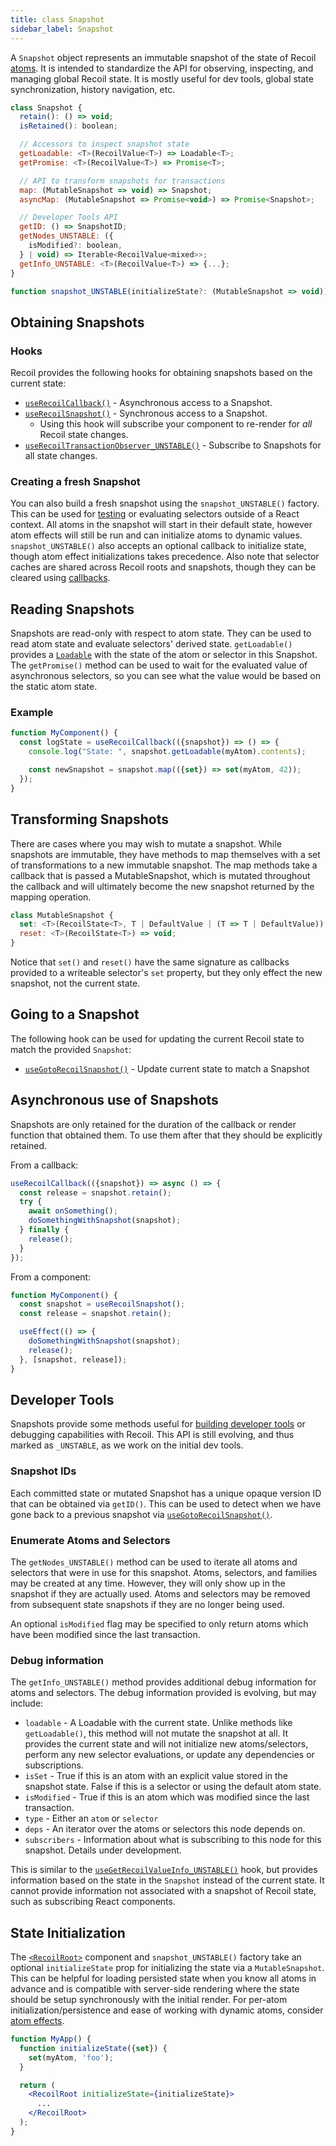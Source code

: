 ```yaml
---
title: class Snapshot
sidebar_label: Snapshot
---
```


A `Snapshot` object represents an immutable snapshot of the state of Recoil [atoms](/docs/api-reference/core/atom).  It is intended to standardize the API for observing, inspecting, and managing global Recoil state.  It is mostly useful for dev tools, global state synchronization, history navigation, etc.

```jsx
class Snapshot {
  retain(): () => void;
  isRetained(): boolean;

  // Accessors to inspect snapshot state
  getLoadable: <T>(RecoilValue<T>) => Loadable<T>;
  getPromise: <T>(RecoilValue<T>) => Promise<T>;

  // API to transform snapshots for transactions
  map: (MutableSnapshot => void) => Snapshot;
  asyncMap: (MutableSnapshot => Promise<void>) => Promise<Snapshot>;

  // Developer Tools API
  getID: () => SnapshotID;
  getNodes_UNSTABLE: ({
    isModified?: boolean,
  } | void) => Iterable<RecoilValue<mixed>>;
  getInfo_UNSTABLE: <T>(RecoilValue<T>) => {...};
}

function snapshot_UNSTABLE(initializeState?: (MutableSnapshot => void)): Snapshot
```

## Obtaining Snapshots

### Hooks

Recoil provides the following hooks for obtaining snapshots based on the current state:

- [`useRecoilCallback()`](/docs/api-reference/core/useRecoilCallback) - Asynchronous access to a Snapshot.
- [`useRecoilSnapshot()`](/docs/api-reference/core/useRecoilSnapshot) - Synchronous access to a Snapshot.
  - Using this hook will subscribe your component to re-render for *all* Recoil state changes.
- [`useRecoilTransactionObserver_UNSTABLE()`](/docs/api-reference/core/useRecoilTransactionObserver) - Subscribe to Snapshots for all state changes.


### Creating a fresh Snapshot

You can also build a fresh snapshot using the `snapshot_UNSTABLE()` factory.  This can be used for [testing](/docs/guides/testing) or evaluating selectors outside of a React context.  All atoms in the snapshot will start in their default state, however atom effects will still be run and can initialize atoms to dynamic values.  `snapshot_UNSTABLE()` also accepts an optional callback to initialize state, though atom effect initializations takes precedence.  Also note that selector caches are shared across Recoil roots and snapshots, though they can be cleared using [callbacks](/docs/api-reference/core/selector#returning-objects-with-callbacks).

## Reading Snapshots

Snapshots are read-only with respect to atom state.  They can be used to read atom state and evaluate selectors' derived state.  `getLoadable()` provides a [`Loadable`](/docs/api-reference/core/Loadable) with the state of the atom or selector in this Snapshot.  The `getPromise()` method can be used to wait for the evaluated value of asynchronous selectors, so you can see what the value would be based on the static atom state.

### Example

```jsx
function MyComponent() {
  const logState = useRecoilCallback(({snapshot}) => () => {
    console.log("State: ", snapshot.getLoadable(myAtom).contents);

    const newSnapshot = snapshot.map(({set}) => set(myAtom, 42));
  });
}
```

## Transforming Snapshots

There are cases where you may wish to mutate a snapshot.  While snapshots are immutable, they have methods to map themselves with a set of transformations to a new immutable snapshot.  The map methods take a callback that is passed a MutableSnapshot, which is mutated throughout the callback and will ultimately become the new snapshot returned by the mapping operation.

```jsx
class MutableSnapshot {
  set: <T>(RecoilState<T>, T | DefaultValue | (T => T | DefaultValue)) => void;
  reset: <T>(RecoilState<T>) => void;
}
```

Notice that `set()` and `reset()` have the same signature as callbacks provided to a writeable selector's `set` property, but they only effect the new snapshot, not the current state.

## Going to a Snapshot

The following hook can be used for updating the current Recoil state to match the provided `Snapshot`:
- [`useGotoRecoilSnapshot()`](/docs/api-reference/core/useGotoRecoilSnapshot) - Update current state to match a Snapshot

## Asynchronous use of Snapshots

Snapshots are only retained for the duration of the callback or render function that obtained them.  To use them after that they should be explicitly retained.

From a callback:
```jsx
useRecoilCallback(({snapshot}) => async () => {
  const release = snapshot.retain();
  try {
    await onSomething();
    doSomethingWithSnapshot(snapshot);
  } finally {
    release();
  }
});
```

From a component:
```jsx
function MyComponent() {
  const snapshot = useRecoilSnapshot();
  const release = snapshot.retain();

  useEffect(() => {
    doSomethingWithSnapshot(snapshot);
    release();
  }, [snapshot, release]);
}
```

## Developer Tools

Snapshots provide some methods useful for [building developer tools](/docs/guides/dev-tools) or debugging capabilities with Recoil.  This API is still evolving, and thus marked as `_UNSTABLE`, as we work on the initial dev tools.

### Snapshot IDs

Each committed state or mutated Snapshot has a unique opaque version ID that can be obtained via `getID()`. This can be used to detect when we have gone back to a previous snapshot via [`useGotoRecoilSnapshot()`](/docs/api-reference/core/useGotoRecoilSnapshot).

### Enumerate Atoms and Selectors

The `getNodes_UNSTABLE()` method can be used to iterate all atoms and selectors that were in use for this snapshot.  Atoms, selectors, and families may be created at any time.  However, they will only show up in the snapshot if they are actually used.  Atoms and selectors may be removed from subsequent state snapshots if they are no longer being used.

An optional `isModified` flag may be specified to only return atoms which have been modified since the last transaction.

### Debug information

The `getInfo_UNSTABLE()` method provides additional debug information for atoms and selectors.  The debug information provided is evolving, but may include:

* `loadable` - A Loadable with the current state.  Unlike methods like `getLoadable()`, this method will not mutate the snapshot at all.  It provides the current state and will not initialize new atoms/selectors, perform any new selector evaluations, or update any dependencies or subscriptions.
* `isSet` - True if this is an atom with an explicit value stored in the snapshot state.  False if this is a selector or using the default atom state.
* `isModified` - True if this is an atom which was modified since the last transaction.
* `type` - Either an `atom` or `selector`
* `deps` - An iterator over the atoms or selectors this node depends on.
* `subscribers` - Information about what is subscribing to this node for this snapshot.  Details under development.

This is similar to the [`useGetRecoilValueInfo_UNSTABLE()`](/docs/api-reference/core/useGetRecoilValueInfo) hook, but provides information based on the state in the `Snapshot` instead of the current state.  It cannot provide information not associated with a snapshot of Recoil state, such as subscribing React components.

## State Initialization

The [`<RecoilRoot>`](/docs/api-reference/core/RecoilRoot) component and `snapshot_UNSTABLE()` factory take an optional `initializeState` prop for initializing the state via a `MutableSnapshot`.  This can be helpful for loading persisted state when you know all atoms in advance and is compatible with server-side rendering where the state should be setup synchronously with the initial render.  For per-atom initialization/persistence and ease of working with dynamic atoms, consider [atom effects](/docs/guides/atom-effects).

```jsx
function MyApp() {
  function initializeState({set}) {
    set(myAtom, 'foo');
  }

  return (
    <RecoilRoot initializeState={initializeState}>
      ...
    </RecoilRoot>
  );
}
```
